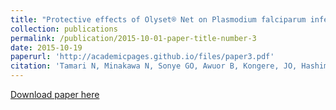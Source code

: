```yaml
---
title: "Protective effects of Olyset® Net on Plasmodium falciparum infection after three years of distribution in western Kenya"
collection: publications
permalink: /publication/2015-10-01-paper-title-number-3
date: 2015-10-19
paperurl: 'http://academicpages.github.io/files/paper3.pdf'
citation: 'Tamari N, Minakawa N, Sonye GO, Awuor B, Kongere, JO, Hashimoto M, Kataoka M, Munga, S. Protective effects of Olyset® Net on Plasmodium falciparum infection after three years of distribution in western Kenya. <i>Malar J</i>. 2020;19(1):373.'
---
```


[Download paper here](https://malariajournal.biomedcentral.com/articles/10.1186/s12936-020-03444-w)
